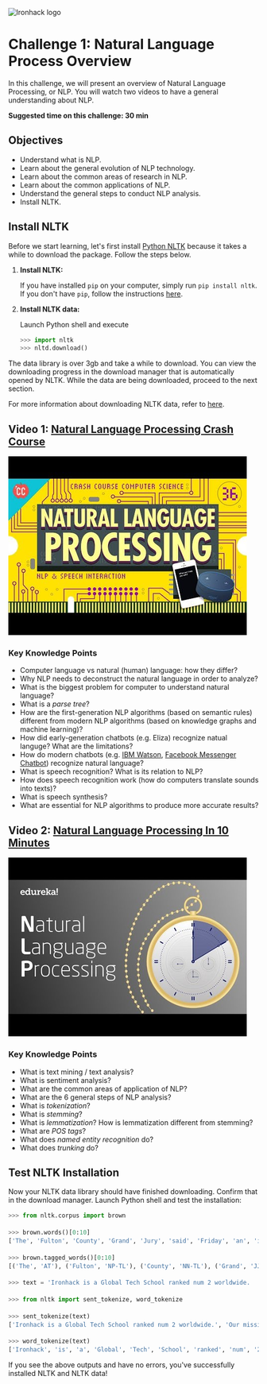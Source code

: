![Ironhack logo](https://i.imgur.com/1QgrNNw.png)

# Challenge 1: Natural Language Process Overview

In this challenge, we will present an overview of Natural Language Processing, or NLP. You will watch two videos to have a general understanding about NLP.

**Suggested time on this challenge: 30 min**

## Objectives

* Understand what is NLP.
* Learn about the general evolution of NLP technology.
* Learn about the common areas of research in NLP.
* Learn about the common applications of NLP.
* Understand the general steps to conduct NLP analysis.
* Install NLTK.

## Install NLTK

Before we start learning, let's first install [Python NLTK](https://www.nltk.org/) because it takes a while to download the package. Follow the steps below.

1. **Install NLTK:** 

	If you have installed `pip` on your computer, simply run `pip install nltk`. If you don't have `pip`, follow the instructions [here](https://www.nltk.org/install.html).

1. **Install NLTK data:** 

	Launch Python shell and execute

	```python
	>>> import nltk
	>>> nltd.download()
	```

The data library is over 3gb and take a while to download. You can view the downloading progress in the download manager that is automatically opened by NLTK. While the data are being downloaded, proceed to the next section.

For more information about downloading NLTK data, refer to [here](https://www.nltk.org/data.html).

## Video 1: [Natural Language Processing Crash Course](https://www.youtube.com/watch?v=fOvTtapxa9c)

[![Natural Language Processing: Crash Course](crash-course.jpg)](https://www.youtube.com/watch?v=fOvTtapxa9c)

### Key Knowledge Points

* Computer language vs natural (human) language: how they differ?
* Why NLP needs to deconstruct the natural language in order to analyze?
* What is the biggest problem for computer to understand natural language?
* What is a *parse tree*?
* How are the first-generation NLP algorithms (based on semantic rules) different from modern NLP algorithms (based on knowledge graphs and machine learning)?
* How did early-generation chatbots (e.g. Eliza) recognize natual languge? What are the limitations?
* How do modern chatbots (e.g. [IBM Watson](https://www.ibm.com/watson/how-to-build-a-chatbot/), [Facebook Messenger Chatbot](https://developers.facebook.com/docs/messenger-platform/built-in-nlp/)) recognize natural language?
* What is speech recognition? What is its relation to NLP?
* How does speech recognition work (how do computers translate sounds into texts)?
* What is speech synthesis?
* What are essential for NLP algorithms to produce more accurate results?

## Video 2: [Natural Language Processing In 10 Minutes](https://www.youtube.com/watch?v=5ctbvkAMQO4)

[![Natural Language Processing In 10 Minutes](nlp-10-min.jpg)](https://www.youtube.com/watch?v=5ctbvkAMQO4)

### Key Knowledge Points

* What is text mining / text analysis?
* What is sentiment analysis?
* What are the common areas of application of NLP?
* What are the 6 general steps of NLP analysis?
* What is *tokenization*?
* What is *stemming*?
* What is *lemmatization*? How is lemmatization different from stemming?
* What are *POS tags*?
* What does *named entity recognition* do?
* What does *trunking* do?

## Test NLTK Installation

Now your NLTK data library should have finished downloading. Confirm that in the download manager. Launch Python shell and test the installation:

```python
>>> from nltk.corpus import brown

>>> brown.words()[0:10]
['The', 'Fulton', 'County', 'Grand', 'Jury', 'said', 'Friday', 'an', 'investigation', 'of']

>>> brown.tagged_words()[0:10]
[('The', 'AT'), ('Fulton', 'NP-TL'), ('County', 'NN-TL'), ('Grand', 'JJ-TL'), ('Jury', 'NN-TL'), ('said', 'VBD'), ('Friday', 'NR'), ('an', 'AT'), ('investigation', 'NN'), ('of', 'IN')]

>>> text = 'Ironhack is a Global Tech School ranked num 2 worldwide.   Our mission is to help people transform their careers and join a thriving community of tech professionals that love what they do. This ideology is reflected in our teaching practices, which consist of a nine-weeks immersive programming, UX/UI design or Data Analytics course as well as a one-week hiring fair aimed at helping our students change their career and get a job straight after the course. We are present in 8 countries and have campuses in 9 locations - Madrid, Barcelona, Miami, Paris, Mexico City,  Berlin, Amsterdam, Sao Paulo and Lisbon.'

>>> from nltk import sent_tokenize, word_tokenize

>>> sent_tokenize(text)
['Ironhack is a Global Tech School ranked num 2 worldwide.', 'Our mission is to help people transform their careers and join a thriving community of tech professionals that love what they do.', 'This ideology is reflected in our teaching practices, which consist of a nine-weeks immersive programming, UX/UI design or Data Analytics course as well as a one-week hiring fair aimed at helping our students change their career and get a job straight after the course.', 'We are present in 8 countries and have campuses in 9 locations - Madrid, Barcelona, Miami, Paris, Mexico City,  Berlin, Amsterdam, Sao Paulo and Lisbon.']

>>> word_tokenize(text)
['Ironhack', 'is', 'a', 'Global', 'Tech', 'School', 'ranked', 'num', '2', 'worldwide', '.', 'Our', 'mission', 'is', 'to', 'help', 'people', 'transform', 'their', 'careers', 'and', 'join', 'a', 'thriving', 'community', 'of', 'tech', 'professionals', 'that', 'love', 'what', 'they', 'do', '.', 'This', 'ideology', 'is', 'reflected', 'in', 'our', 'teaching', 'practices', ',', 'which', 'consist', 'of', 'a', 'nine-weeks', 'immersive', 'programming', ',', 'UX/UI', 'design', 'or', 'Data', 'Analytics', 'course', 'as', 'well', 'as', 'a', 'one-week', 'hiring', 'fair', 'aimed', 'at', 'helping', 'our', 'students', 'change', 'their', 'career', 'and', 'get', 'a', 'job', 'straight', 'after', 'the', 'course', '.', 'We', 'are', 'present', 'in', '8', 'countries', 'and', 'have', 'campuses', 'in', '9', 'locations', '-', 'Madrid', ',', 'Barcelona', ',', 'Miami', ',', 'Paris', ',', 'Mexico', 'City', ',', 'Berlin', ',', 'Amsterdam', ',', 'Sao', 'Paulo', 'and', 'Lisbon', '.']
```

If you see the above outputs and have no errors, you've successfully installed NLTK and NLTK data!